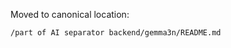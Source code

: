 <!-- Pointer for GEMMA3N_DEVELOPER_REFERENCE.md -->

Moved to canonical location:

`/part of AI separator backend/gemma3n/README.md`
